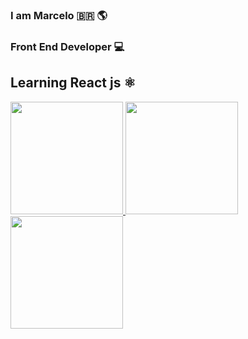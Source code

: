 ### I am Marcelo 🇧🇷 🌎 
### Front End Developer 💻
## Learning React js  ⚛️  

<a href="https://github.com/DnsReach">
  <img height="180em" src="https://github-readme-stats.vercel.app/api?username=DnsReach&show_icons=true&theme=tokyonight&include_all_commits=true&count_private=true"/>
  <img height="180em" src="https://github-readme-stats.vercel.app/api/top-langs/?username=DnsReach&layout=compact&langs_count=16&theme=tokyonight"/>
  <img height="180em" src="https://github-readme-stats.vercel.app/api/top-langs/?username=DnsReach&layout=compact&langs_count=7&theme=tokyonight"/>
</div>
<div style="display: inline_block"><br>

<!--
**DnsReach/DnsReach** is a ✨ _special_ ✨ repository because its `README.md` (this file) appears on your GitHub profile.

Here are some ideas to get you started:

- 🔭 I’m currently working on ...
- 🌱 I’m currently learning ...
- 👯 I’m looking to collaborate on ...
- 🤔 I’m looking for help with ...
- 💬 Ask me about ...
- 📫 How to reach me: ...
- 😄 Pronouns: ...
- ⚡ Fun fact: ...
-->
